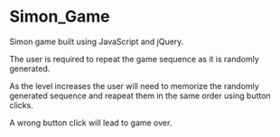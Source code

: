 # Simon_Game
Simon game built using JavaScript and jQuery.

The user is required to repeat the game sequence as it is randomly generated. 

As the level increases the user will need to memorize the randomly generated sequence and reapeat them in the same order using button clicks.

A wrong button click will lead to game over.

